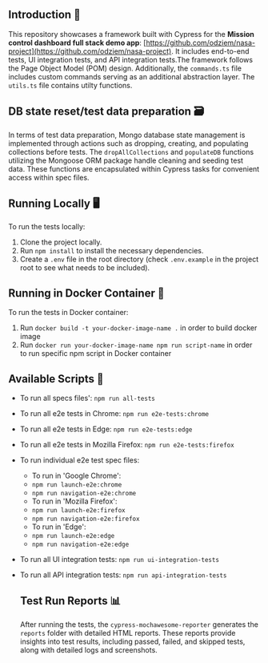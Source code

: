 ## Introduction 📖

This repository showcases a framework built with Cypress for the
**Mission control dashboard full stack demo app**: [https://github.com/odziem/nasa-project](https://github.com/odziem/nasa-project).
It includes end-to-end tests, UI integration tests, and API integration tests.The framework follows the Page Object Model (POM) design. Additionally, the `commands.ts` file includes custom commands serving as an additional abstraction layer. The `utils.ts` file contains utilty functions.


## DB state reset/test data preparation 🗃️

In terms of test data preparation, Mongo database state management is implemented through actions such as dropping, creating, and populating collections before tests. The `dropAllCollections` and `populateDB` functions
utilizing the Mongoose ORM package handle cleaning and seeding test data. These functions are encapsulated within Cypress tasks for convenient access within spec files.


## Running Locally 🖥️

To run the tests locally:

1. Clone the project locally.
2. Run `npm install` to install the necessary dependencies.
3. Create a `.env` file in the root directory (check `.env.example` in the project root to see what needs to be included).


## Running in Docker Container 🐳

To run the tests in Docker container:
1. Run `docker build -t your-docker-image-name .` in order to build docker image
2. Run `docker run your-docker-image-name npm run script-name` in order to run specific npm script in Docker container
   

## Available Scripts 🧪

- To run all specs files': `npm run all-tests`
- To run all e2e tests in Chrome: `npm run e2e-tests:chrome`
- To run all e2e tests in Edge: `npm run e2e-tests:edge`
- To run all e2e tests in Mozilla Firefox: `npm run e2e-tests:firefox`
  
- To run individual e2e test spec files:
  - To run in 'Google Chrome':
   - `npm run launch-e2e:chrome`
   - `npm run navigation-e2e:chrome`
  - To run in 'Mozilla Firefox':
   - `npm run launch-e2e:firefox`
   - `npm run navigation-e2e:firefox`
  - To run in 'Edge':
   - `npm run launch-e2e:edge`
   - `npm run navigation-e2e:edge`
     
- To run all UI integration tests: `npm run ui-integration-tests`
- To run all API integration tests: `npm run api-integration-tests`
  


   ## Test Run Reports 📊

     After running the tests, the `cypress-mochawesome-reporter` generates the `reports` folder with detailed HTML reports. These reports provide insights into test results, including passed, failed, and skipped tests, along with detailed logs and screenshots.
